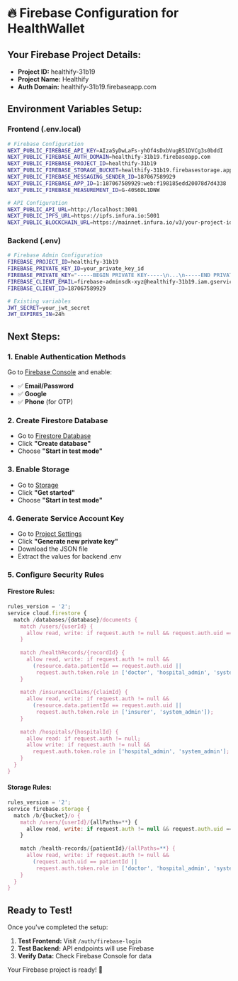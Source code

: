 # 🔥 Firebase Configuration for HealthWallet

## **Your Firebase Project Details:**
- **Project ID:** healthify-31b19
- **Project Name:** Healthify
- **Auth Domain:** healthify-31b19.firebaseapp.com

## **Environment Variables Setup:**

### **Frontend (.env.local)**
```bash
# Firebase Configuration
NEXT_PUBLIC_FIREBASE_API_KEY=AIzaSyDwLaFs-yhOf4sDxbVugB51DVCg3s0bddI
NEXT_PUBLIC_FIREBASE_AUTH_DOMAIN=healthify-31b19.firebaseapp.com
NEXT_PUBLIC_FIREBASE_PROJECT_ID=healthify-31b19
NEXT_PUBLIC_FIREBASE_STORAGE_BUCKET=healthify-31b19.firebasestorage.app
NEXT_PUBLIC_FIREBASE_MESSAGING_SENDER_ID=187067589929
NEXT_PUBLIC_FIREBASE_APP_ID=1:187067589929:web:f198185edd20078d7d4338
NEXT_PUBLIC_FIREBASE_MEASUREMENT_ID=G-40S6DL1DNW

# API Configuration
NEXT_PUBLIC_API_URL=http://localhost:3001
NEXT_PUBLIC_IPFS_URL=https://ipfs.infura.io:5001
NEXT_PUBLIC_BLOCKCHAIN_URL=https://mainnet.infura.io/v3/your-project-id
```

### **Backend (.env)**
```bash
# Firebase Admin Configuration
FIREBASE_PROJECT_ID=healthify-31b19
FIREBASE_PRIVATE_KEY_ID=your_private_key_id
FIREBASE_PRIVATE_KEY="-----BEGIN PRIVATE KEY-----\n...\n-----END PRIVATE KEY-----\n"
FIREBASE_CLIENT_EMAIL=firebase-adminsdk-xyz@healthify-31b19.iam.gserviceaccount.com
FIREBASE_CLIENT_ID=187067589929

# Existing variables
JWT_SECRET=your_jwt_secret
JWT_EXPIRES_IN=24h
```

## **Next Steps:**

### **1. Enable Authentication Methods**
Go to [Firebase Console](https://console.firebase.google.com/project/healthify-31b19/authentication/providers) and enable:

- ✅ **Email/Password**
- ✅ **Google** 
- ✅ **Phone** (for OTP)

### **2. Create Firestore Database**
- Go to [Firestore Database](https://console.firebase.google.com/project/healthify-31b19/firestore)
- Click **"Create database"**
- Choose **"Start in test mode"**

### **3. Enable Storage**
- Go to [Storage](https://console.firebase.google.com/project/healthify-31b19/storage)
- Click **"Get started"**
- Choose **"Start in test mode"**

### **4. Generate Service Account Key**
- Go to [Project Settings](https://console.firebase.google.com/project/healthify-31b19/settings/serviceaccounts/adminsdk)
- Click **"Generate new private key"**
- Download the JSON file
- Extract the values for backend .env

### **5. Configure Security Rules**

#### **Firestore Rules:**
```javascript
rules_version = '2';
service cloud.firestore {
  match /databases/{database}/documents {
    match /users/{userId} {
      allow read, write: if request.auth != null && request.auth.uid == userId;
    }
    
    match /healthRecords/{recordId} {
      allow read, write: if request.auth != null && 
        (resource.data.patientId == request.auth.uid || 
         request.auth.token.role in ['doctor', 'hospital_admin', 'system_admin']);
    }
    
    match /insuranceClaims/{claimId} {
      allow read, write: if request.auth != null && 
        (resource.data.patientId == request.auth.uid || 
         request.auth.token.role in ['insurer', 'system_admin']);
    }
    
    match /hospitals/{hospitalId} {
      allow read: if request.auth != null;
      allow write: if request.auth != null && 
        request.auth.token.role in ['hospital_admin', 'system_admin'];
    }
  }
}
```

#### **Storage Rules:**
```javascript
rules_version = '2';
service firebase.storage {
  match /b/{bucket}/o {
    match /users/{userId}/{allPaths=**} {
      allow read, write: if request.auth != null && request.auth.uid == userId;
    }
    
    match /health-records/{patientId}/{allPaths=**} {
      allow read, write: if request.auth != null && 
        (request.auth.uid == patientId || 
         request.auth.token.role in ['doctor', 'hospital_admin', 'system_admin']);
    }
  }
}
```

## **Ready to Test!**

Once you've completed the setup:

1. **Test Frontend:** Visit `/auth/firebase-login`
2. **Test Backend:** API endpoints will use Firebase
3. **Verify Data:** Check Firebase Console for data

Your Firebase project is ready! 🚀
